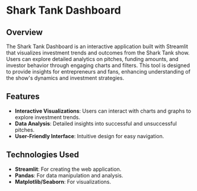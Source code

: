 # Shark Tank Dashboard

## Overview
The Shark Tank Dashboard is an interactive application built with Streamlit that visualizes investment trends and outcomes from the Shark Tank show. Users can explore detailed analytics on pitches, funding amounts, and investor behavior through engaging charts and filters. This tool is designed to provide insights for entrepreneurs and fans, enhancing understanding of the show's dynamics and investment strategies.
## Features
- **Interactive Visualizations**: Users can interact with charts and graphs to explore investment trends.
- **Data Analysis**: Detailed insights into successful and unsuccessful pitches.
- **User-Friendly Interface**: Intuitive design for easy navigation.

## Technologies Used
- **Streamlit**: For creating the web application.
- **Pandas**: For data manipulation and analysis.
- **Matplotlib/Seaborn**: For visualizations.
